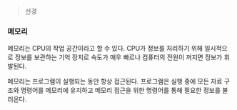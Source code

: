 > 선경

### 메모리
메모리는 CPU의 작업 공간이라고 할 수 있다. CPU가 정보를 처리하기 위해 일시적으로 정보를 보관하는 기억 장치로 속도가 매우 빠르나 컴퓨터의 전원이 꺼지면 정보가 휘발된다. 

메모리는 프로그램이 실행되는 동안 항상 접근된다. 프로그램은 실행 중에 모든 자료 구조와 명령어를 메모리에 유지하고 메모리 접근을 위한 명령어를 통해 필요한 정보를 불러온다.